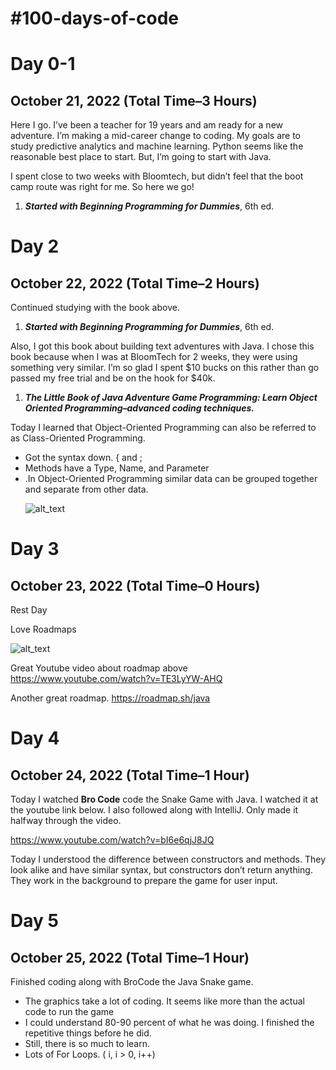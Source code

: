 
<h1></h1>
<h1 id="#100-days-of-code">#100-days-of-code</h1>
<h1 id="day-0-1">Day 0-1</h1>
<h2 id="october-21-2022-total-time–3-hours">October 21, 2022 (Total Time–3
Hours)</h2>
<p>
Here I go. I’ve been a teacher for 19 years and am ready for a new adventure.
I’m making a mid-career change to coding. My goals are to study predictive
analytics and machine learning. Python seems like the reasonable best place to
start. But, I’m going to start with Java.
</p>
<p>
I spent close to two weeks with Bloomtech, but didn’t feel that the boot camp
route was right for me. So here we go!
</p>
<ol>
<li><strong><em>Started with Beginning Programming for Dummies</em></strong>,
6th ed.
</li>
</ol>
<h1 id="day-2">Day 2</h1>
<h2 id="october-22-2022-total-time–2-hours">October 22, 2022 (Total Time–2
Hours)</h2>
<p>
Continued studying with the book above.
</p>
<ol>
<li><strong><em>Started with Beginning Programming for Dummies</em></strong>,
6th ed.
</li>
</ol>
<p>
Also, I got this book about building text adventures with Java. I chose this
book because when I was at BloomTech for 2 weeks, they were using something very
similar. I’m so glad I spent $10 bucks on this rather than go passed my free
trial and be on the hook for $40k.
</p>
<ol>
<li><strong><em>The Little Book of Java Adventure Game Programming: Learn Object
Oriented Programming–advanced coding techniques.</em></strong>
</li>
</ol>
<p>
Today I learned that Object-Oriented Programming can also be referred to as
Class-Oriented Programming.
</p>
<ul>
<li>Got the syntax down. {  and ;
<li>Methods have a Type, Name, and Parameter
<li>.In Object-Oriented Programming similar data can be grouped together and
separate from other data.
<p>
<img src="images/image1.png" width="" alt="alt_text" title="image_tooltip">
</p>
</li>
</ul>
<h1 id="day-3">Day 3</h1>
<h2 id="october-23-2022-total-time–0-hours">October 23, 2022 (Total Time–0
Hours)</h2>
<p>
	Rest Day
</p>
<p>
	Love Roadmaps
</p>
<p>
<img src="images/image2.png" width="" alt="alt_text" title="image_tooltip">
</p>
<p>
Great Youtube video about roadmap above <a
href="https://www.youtube.com/watch?v=TE3LyYW-AHQ">https://www.youtube.com/watch?v=TE3LyYW-AHQ</a>
</p>
<p>
Another great roadmap. <a
href="https://roadmap.sh/java">https://roadmap.sh/java</a>
</p>
<h1 id="day-4">Day 4</h1>
<h2 id="october-24-2022-total-time–1-hour">October 24, 2022 (Total Time–1
Hour)</h2>
<p>
	Today I watched <strong>Bro Code</strong> code the Snake Game with Java. I
watched it at the youtube link below. I also followed along with IntelliJ. Only
made it halfway through the video.
</p>
<p>
<a
href="https://www.youtube.com/watch?v=bI6e6qjJ8JQ">https://www.youtube.com/watch?v=bI6e6qjJ8JQ</a>
</p>
<p>
Today I understood the difference between constructors and methods. They look
alike and have similar syntax, but constructors don’t return anything. They work
in the background to prepare the game for user input.
</p>
<h1 id="day-5">Day 5</h1>
<h2 id="october-25-2022-total-time–1-hour">October 25, 2022 (Total Time–1
Hour)</h2>
<p>
	Finished coding along with BroCode the Java Snake game.
</p>
<ul>
<li>The graphics take a lot of coding. It seems like more than the actual code
to run the game
<li>I could understand 80-90 percent of what he was doing. I finished the
repetitive things before he did.
<li>Still, there is so much to learn.
<li>Lots of For Loops. ( i, i > 0, i++)
</li>
</ul>
